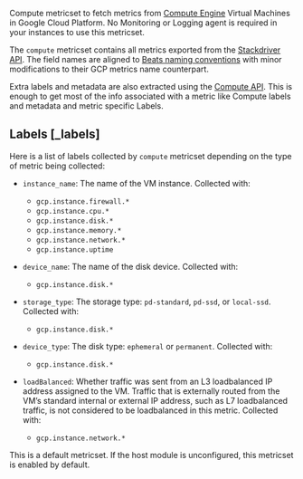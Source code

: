 Compute metricset to fetch metrics from [Compute Engine](https://cloud.google.com/compute/) Virtual Machines in Google Cloud Platform. No Monitoring or Logging agent is required in your instances to use this metricset.

The `compute` metricset contains all metrics exported from the [Stackdriver API](https://cloud.google.com/monitoring/api/metrics_gcp#gcp-compute). The field names are aligned to [Beats naming conventions](/extend/event-conventions.md) with minor modifications to their GCP metrics name counterpart.

Extra labels and metadata are also extracted using the [Compute API](https://cloud.google.com/compute/docs/reference/rest/v1/instances/get). This is enough to get most of the info associated with a metric like Compute labels and metadata and metric specific Labels.


## Labels [_labels]

Here is a list of labels collected by `compute` metricset depending on the type of metric being collected:

* `instance_name`: The name of the VM instance. Collected with:

    * `gcp.instance.firewall.*`
    * `gcp.instance.cpu.*`
    * `gcp.instance.disk.*`
    * `gcp.instance.memory.*`
    * `gcp.instance.network.*`
    * `gcp.instance.uptime`

* `device_name`: The name of the disk device. Collected with:

    * `gcp.instance.disk.*`

* `storage_type`: The storage type: `pd-standard`, `pd-ssd`, or `local-ssd`. Collected with:

    * `gcp.instance.disk.*`

* `device_type`: The disk type: `ephemeral` or `permanent`. Collected with:

    * `gcp.instance.disk.*`

* `loadBalanced`: Whether traffic was sent from an L3 loadbalanced IP address assigned to the VM. Traffic that is externally routed from the VM’s standard internal or external IP address, such as L7 loadbalanced traffic, is not considered to be loadbalanced in this metric. Collected with:

    * `gcp.instance.network.*`


This is a default metricset. If the host module is unconfigured, this metricset is enabled by default.
